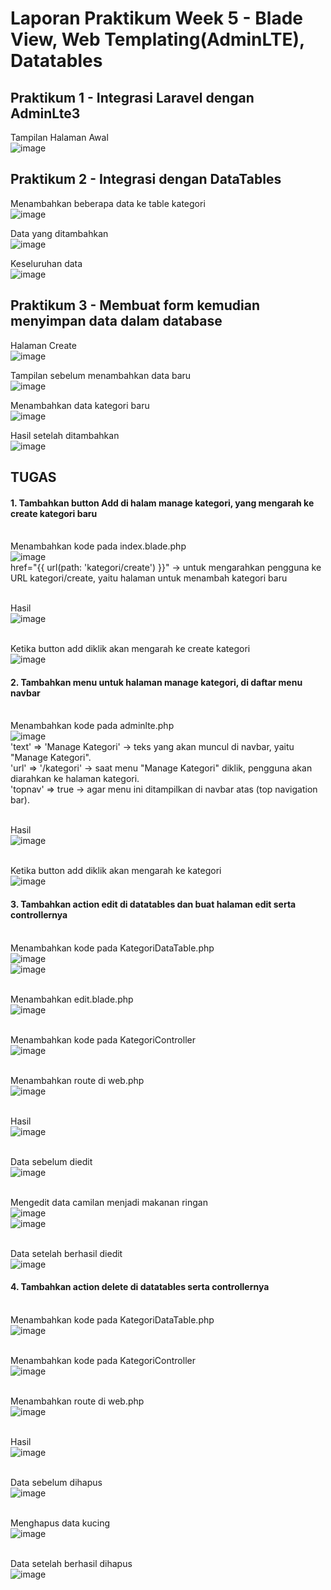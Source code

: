 # Laporan Praktikum Week 5 - Blade View, Web Templating(AdminLTE), Datatables

## Praktikum 1 - Integrasi Laravel dengan AdminLte3

Tampilan Halaman Awal
<br>![image](https://github.com/user-attachments/assets/288bf0eb-6a89-4e22-92a1-a912a92d7802)

## Praktikum 2 - Integrasi dengan DataTables

Menambahkan beberapa data ke table kategori
<br>![image](https://github.com/user-attachments/assets/bac1f3a6-6775-4607-92bc-2764eb5fbf83)

Data yang ditambahkan
<br>![image](https://github.com/user-attachments/assets/674f1c76-323d-4c5a-838e-715faf784cd9)

Keseluruhan data
<br>![image](https://github.com/user-attachments/assets/b49d4b4a-167c-4b2c-a27a-b4d0137d96af)

## Praktikum 3 - Membuat form kemudian menyimpan data dalam database

Halaman Create
<br>![image](https://github.com/user-attachments/assets/9e8ef225-36cf-414f-9c62-9abd6a4fbd97)

Tampilan sebelum menambahkan data baru
<br>![image](https://github.com/user-attachments/assets/0e3d6636-3eef-40e0-80e6-ab6029e1cd61)

Menambahkan data kategori baru
<br>![image](https://github.com/user-attachments/assets/43f44584-e736-4cc4-a7d8-f386de9b0fc8)

Hasil setelah ditambahkan
<br>![image](https://github.com/user-attachments/assets/88979781-c815-4fec-a95d-c65c481073a7)

## TUGAS
#### 1. Tambahkan button Add di halam manage kategori, yang mengarah ke create kategori baru
<br> Menambahkan kode pada index.blade.php
<br>![image](https://github.com/user-attachments/assets/ab801c97-17b2-48e1-9c00-a02efe4e8ff0)
<br> href="{{ url(path: 'kategori/create') }}" → untuk mengarahkan pengguna ke URL kategori/create, yaitu halaman untuk menambah kategori baru 

<br> Hasil
<br>![image](https://github.com/user-attachments/assets/ad0b6a00-7e4a-4c93-bc39-9cc047cd96c2)

<br> Ketika button add diklik akan mengarah ke create kategori
<br>![image](https://github.com/user-attachments/assets/116e032c-a941-406c-84b5-aa03a1445ed7)


#### 2. Tambahkan menu untuk halaman manage kategori, di daftar menu navbar
<br> Menambahkan kode pada adminlte.php
<br>![image](https://github.com/user-attachments/assets/99abc0b8-b660-4d63-9dbd-cb9efc0c938c)
<br> 'text' => 'Manage Kategori' → teks yang akan muncul di navbar, yaitu "Manage Kategori".
<br> 'url' => '/kategori' → saat menu "Manage Kategori" diklik, pengguna akan diarahkan ke halaman kategori.
<br> 'topnav' => true → agar menu ini ditampilkan di navbar atas (top navigation bar).

<br> Hasil
<br>![image](https://github.com/user-attachments/assets/34533e46-faa2-4bc3-bb8d-4ca89833f36b)

<br> Ketika button add diklik akan mengarah ke kategori
<br>![image](https://github.com/user-attachments/assets/e84c72a1-e495-4e39-b242-bc077f39f775)


#### 3. Tambahkan action edit di datatables dan buat halaman edit serta controllernya 
<br> Menambahkan kode pada KategoriDataTable.php
<br>![image](https://github.com/user-attachments/assets/e3bc46c2-9cec-4db1-9ace-3eaa6cc87ad8)
<br>![image](https://github.com/user-attachments/assets/f501eeb9-b367-4d80-a70f-f8487b7f97ca)

<br> Menambahkan edit.blade.php
<br>![image](https://github.com/user-attachments/assets/a64de0b6-4e40-41c5-a277-a2373c3f5138)

<br> Menambahkan kode pada KategoriController
<br>![image](https://github.com/user-attachments/assets/b9b4bd49-f976-4744-90ef-45b50d73c419)

<br> Menambahkan route di web.php
<br>![image](https://github.com/user-attachments/assets/6931b9af-46f5-48a7-8440-cc5beafd13ac)

<br> Hasil
<br>![image](https://github.com/user-attachments/assets/ea4eae7a-057f-4e9f-94a6-76da96c3860b)

<br> Data sebelum diedit
<br>![image](https://github.com/user-attachments/assets/82e2a503-7f5a-4b29-abfb-a643a7389d6a)

<br> Mengedit data camilan menjadi makanan ringan
<br>![image](https://github.com/user-attachments/assets/fbeea08e-fc9f-4342-aaa0-1daa0e89e871)
<br>![image](https://github.com/user-attachments/assets/fd050abe-a892-4294-8fb3-4d836d44185d)

<br> Data setelah berhasil diedit
<br>![image](https://github.com/user-attachments/assets/6b49060b-b873-4623-82d2-73ee37e59588)


#### 4. Tambahkan action delete di datatables serta controllernya
<br> Menambahkan kode pada KategoriDataTable.php
<br>![image](https://github.com/user-attachments/assets/ee6f2739-527c-4fcc-9672-be27fa8c6c81)

<br> Menambahkan kode pada KategoriController
<br>![image](https://github.com/user-attachments/assets/b98b0465-2ebe-49ee-8826-14ea433a2fc8)

<br> Menambahkan route di web.php
<br>![image](https://github.com/user-attachments/assets/e7cc1b14-9ed6-43ab-89b9-6c10715a667f)

<br> Hasil
<br>![image](https://github.com/user-attachments/assets/e7e530a9-c912-479a-8ab6-93a775dfab3f)

<br> Data sebelum dihapus
<br> ![image](https://github.com/user-attachments/assets/b1b9564d-042a-4ec0-a358-2a9164a32ffa)

<br> Menghapus data kucing
<br>![image](https://github.com/user-attachments/assets/4ecf10f8-648f-4fec-a127-a3b996c0a03c)

<br> Data setelah berhasil dihapus
<br>![image](https://github.com/user-attachments/assets/83bc36f6-0ea2-40a1-997c-2d26ab3c9029)
